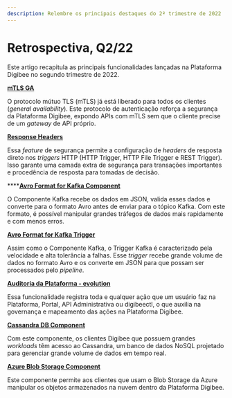 ```yaml
---
description: Relembre os principais destaques do 2º trimestre de 2022
---
```


# Retrospectiva, Q2/22

Este artigo recapitula as principais funcionalidades lançadas na Plataforma Digibee no segundo trimestre de 2022.

****[**mTLS GA**](../components/triggers/configuracoes-de-triggers/mtls.md)****

O protocolo mútuo TLS (mTLS) já está liberado para todos os clientes (_general availability_). Este protocolo de autenticação reforça a segurança da Plataforma Digibee, expondo APIs com mTLS sem que o cliente precise de um _gateway_ de API próprio.

****[**Response Headers**](../components/triggers/http-trigger.md)****

Essa _feature_ de segurança permite a configuração de _headers_ de resposta direto nos _triggers_ HTTP (HTTP Trigger, HTTP File Trigger e REST Trigger). Isso garante uma camada extra de segurança para transações importantes e procedência de resposta para tomadas de decisão.

****[**Avro Format for Kafka Component**](../components/queues-and-messaging/kafka.md)

O Componente Kafka recebe os dados em JSON, valida esses dados e converte para o formato Avro antes de enviar para o tópico Kafka. Com este formato, é possível manipular grandes tráfegos de dados mais rapidamente e com menos erros.

****[**Avro Format for Kafka Trigger**](../components/triggers/kafka-trigger.md)****

Assim como o Componente Kafka, o Trigger Kafka é caracterizado pela velocidade e alta tolerância a falhas. Esse _trigger_ recebe grande volume de dados no formato Avro e os converte em JSON para que possam ser processados ​​pelo _pipeline_.

[**Auditoria da Plataforma - evolution**](../administration/auditoria.md)

Essa funcionalidade registra toda e qualquer ação que um usuário faz na Plataforma, Portal, API Administrativa ou digibeectl, o que auxilia na governança e mapeamento das ações na Plataforma Digibee.

****[**Cassandra DB Component**](../components/structured-data/cassandra-db.md)****

Com este componente, os clientes Digibee que possuem grandes _workloads_ têm acesso ao Cassandra, um banco de dados NoSQL projetado para gerenciar grande volume de dados em tempo real.

****[**Azure Blob Storage Component**](../components/file-storage/azure-blob-storage.md)****

Este componente permite aos clientes que usam o Blob Storage da Azure manipular os objetos armazenados na nuvem dentro da Plataforma Digibee.
